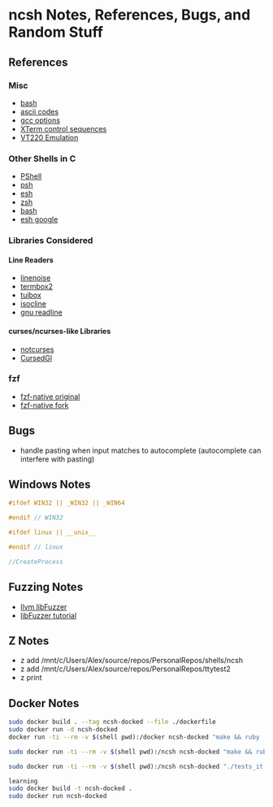 # ncsh Notes, References, Bugs, and Random Stuff

## References

### Misc

* [bash](https://aosabook.org/en/v1/bash.html)
* [ascii codes](https://theasciicode.com.ar/)
* [gcc options](https://gcc.gnu.org/onlinedocs/gcc-10.4.0/gcc/Instrumentation-Options.html)
* [XTerm control sequences](http://invisible-island.net/xterm/ctlseqs/ctlseqs.html)
* [VT220 Emulation](http://www.3waylabs.com/nw/WWW/products/wizcon/vt220.html)

### Other Shells in C

* [PShell](https://github.com/PhilippRados/PShell/tree/master)
* [psh](https://github.com/proh14/psh)
* [esh](https://github.com/aperezdc/esh)
* [zsh](https://github.com/zsh-users/zsh)
* [bash](https://github.com/bminor/bash)
* [esh google](https://github.com/google/esh)

### Libraries Considered

#### Line Readers

* [linenoise](https://github.com/antirez/linenoise/blob/master/README.markdown)
* [termbox2](https://github.com/termbox/termbox2/blob/master/README.md)
* [tuibox](https://github.com/Cubified/tuibox)
* [isocline](https://github.com/daanx/isocline/blob/main/src/common.h)
* [gnu readline](https://savannah.gnu.org/git/?group=readline)

#### curses/ncurses-like Libraries

* [notcurses](https://github.com/dankamongmen/notcurses?tab=readme-ov-file)
* [CursedGl](https://github.com/saccharineboi/CursedGL)

### fzf

* [fzf-native original](https://github.com/nvim-telescope/telescope-fzf-native.nvim)
* [fzf-native fork](https://github.com/a-eski/telescope-fzf-native.nvim)

## Bugs

* handle pasting when input matches to autocomplete (autocomplete can interfere with pasting)

## Windows Notes

``` C
#ifdef WIN32 || _WIN32 || _WIN64

#endif // WIN32

#ifdef linux || __unix__

#endif // linux

//CreateProcess
```

## Fuzzing Notes

* [llvm libFuzzer](https://llvm.org/docs/LibFuzzer.html#corpus)
* [libFuzzer tutorial](https://github.com/google/fuzzing/blob/master/tutorial/libFuzzerTutorial.md#seed-corpus)

## Z Notes

* z add /mnt/c/Users/Alex/source/repos/PersonalRepos/shells/ncsh
* z add /mnt/c/Users/Alex/source/repos/PersonalRepos/ttytest2
* z print

## Docker Notes

``` sh
sudo docker build . --tag ncsh-docked --file ./dockerfile
sudo docker run -d ncsh-docked
docker run -ti --rm -v $(shell pwd):/docker ncsh-docked "make && ruby ./src/acceptance_tests/acceptance_tests.rb"

sudo docker run -ti --rm -v $(shell pwd):/ncsh ncsh-docked "make && ruby ./acceptance_tests/acceptance_tests.rb"

sudo docker run -ti --rm -v $(shell pwd):/ncsh ncsh-docked "./tests_it.sh"

learning
sudo docker build -t ncsh-docked .
sudo docker run ncsh-docked
```
